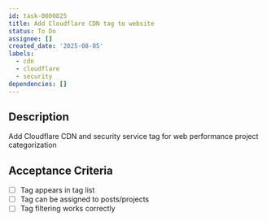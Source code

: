```yaml
---
id: task-0000825
title: Add Cloudflare CDN tag to website
status: To Do
assignee: []
created_date: '2025-08-05'
labels:
  - cdn
  - cloudflare
  - security
dependencies: []
---
```


## Description

Add Cloudflare CDN and security service tag for web performance project categorization

## Acceptance Criteria

- [ ] Tag appears in tag list
- [ ] Tag can be assigned to posts/projects
- [ ] Tag filtering works correctly
